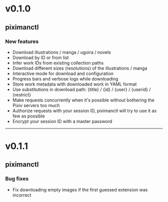 # v0.1.0

## piximanctl

### New features

- Download illustrations / manga / ugoira / novels
- Download by ID or from list
- Infer work IDs from existing collection paths
- Download different sizes (resolutions) of the illustrations / manga
- Interactive mode for download and configuration
- Progress bars and verbose logs while downloading
- Store work metadata with downloaded work in YAML format
- Use substitutions in download path: {title} / {id} / {user} / {userid} / {restrict}
- Make requests concurrently when it's possible without bothering the Pixiv servers too much
- Authorize requests with your session ID, piximanctl will try to use it as few as possible
- Encrypt your session ID with a master password

---

# v0.1.1

## piximanctl

### Bug fixes

- Fix downloading empty images if the first guessed extension was incorrect
